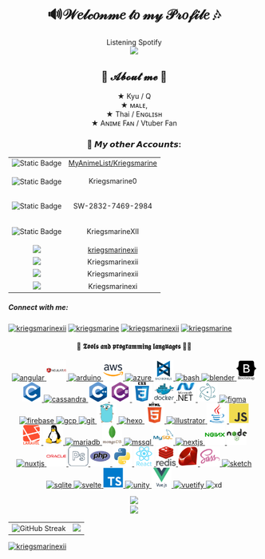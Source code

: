 

<h1 align="center"> 🔊𝒲𝑒𝓁𝒸𝑜𝓃𝓂𝑒 𝓉𝑜 𝓂𝓎 𝒫𝓇𝑜𝒻𝒾𝓁𝑒 🎶</h1>
<p align="center">
Listening Spotify
</br>
<a href="https://open.spotify.com/user/kriegsmarine">
  <img src="https://spotify-github-profile.vercel.app/api/view.svg?uid=lhskw40zfa492qi755ak7dybk&cover_image=true&theme=novatorem&show_offline=true&background_color=121212&interchange=true&bar_color=53b14f&bar_color_cover=false" />
</a>
</p>
<h2 align="center">🎌 𝓐𝓫𝓸𝓾𝓽 𝓶𝓮 🎌</h2>
<p align="center">
★ Kyu / Q </br>
★ ᴍᴀʟᴇ, </br>
★ Thai / Eɴɢʟɪsʜ </br>
★ Aɴɪᴍᴇ Fᴀɴ / Vtuber Fan </br>
</p>
<h3 align="center">🤫 𝙈𝙮 𝙤𝙩𝙝𝙚𝙧 𝘼𝙘𝙘𝙤𝙪𝙣𝙩𝙨: </br></h3>


<table align="center" border="0" cellspacing="0">
<tbody>
<tr align="center" >
<td>
<img  id="MAL" alt="Static Badge" src="https://img.shields.io/badge/MyAnimeList-2E51A2.svg?style=for-the-badge&logo=MyAnimeList&logoColor=white">
</td>
<td>
<a href="https://myanimelist.net/profile/Kriegsmarine">MyAnimeList/Kriegsmarine</a> 
</td></tr>
<tr  align="center" ><td>
<img id="ubi" align="center"  alt="Static Badge" src="https://img.shields.io/badge/Ubisoft-%23F5F5F5.svg?style=for-the-badge&logo=Ubisoft&logoColor=black" height="30"/>
  </td>
<td>
<p align="center" >Kriegsmarine0</p>
</td></tr>
 <tr  align="center" > <td>
<img id="nintendo" alt="Static Badge" src="https://img.shields.io/badge/Nintendo_Switch-E60012?style=for-the-badge&logo=nintendo-switch&logoColor=white" height="30"/>
 </td><td>
<p align="center" >SW-2832-7469-2984</p>
</td></tr>
 <tr align="center" > <td>
<img id="origin" alt="Static Badge" src="https://img.shields.io/badge/Origin-df7738?style=for-the-badge&logo=origin&logoColor=white" height="30"/>
 </td><td>
<p align="center" >KriegsmarineXII</p>
</td></tr>
 <tr  align="center" > <td>
<img id="steam" src="https://img.shields.io/badge/Steam-000000?style=for-the-badge&logo=steam&logoColor=white" height="30"/>
 </td><td  align="center" >
<a href="https://steamcommunity.com/id/kriegsmarinexii/">kriegsmarinexii</a>
</td></tr>
<tr align="center" > <td>
<img id="epicgame" src="https://img.shields.io/badge/epicgames-%23313131.svg?style=for-the-badge&logo=epicgames&logoColor=white" height="30"/>
 </td><td>
Kriegsmarinexii
</td></tr>
<tr align="center" > <td>
<img id="ea" src="https://img.shields.io/badge/ea-%23000000.svg?style=for-the-badge&logo=ea&logoColor=white" height="30"/>
 </td><td>
Kriegsmarinexii
</td></tr>
<tr align="center" > <td>
<img src="https://img.shields.io/badge/Xbox-107C10?style=for-the-badge&logo=xbox&logoColor=white" height="30"/>
 </td><td>
Kriegsmarinexi
</td></tr>
</tbody>
</table>


<h5 align="left">Connect with me:</h5>
<p align="left">
<a href="https://twitter.com/kriegsmarinexii" target="blank"><img align="center" src="https://raw.githubusercontent.com/rahuldkjain/github-profile-readme-generator/master/src/images/icons/Social/twitter.svg" alt="kriegsmarinexii" height="30" width="40" /></a>
<a href="https://fb.com/kriegsmarine" target="blank"><img align="center" src="https://raw.githubusercontent.com/rahuldkjain/github-profile-readme-generator/master/src/images/icons/Social/facebook.svg" alt="kriegsmarine" height="30" width="40" /></a>
<a href="https://instagram.com/kriegsmarinexii" target="blank"><img align="center" src="https://raw.githubusercontent.com/rahuldkjain/github-profile-readme-generator/master/src/images/icons/Social/instagram.svg" alt="kriegsmarinexii" height="30" width="40" /></a>
<a href="https://www.youtube.com/c/kriegsmarine" target="blank"><img align="center" src="https://raw.githubusercontent.com/rahuldkjain/github-profile-readme-generator/master/src/images/icons/Social/youtube.svg" alt="kriegsmarine" height="30" width="40" /></a>
</p>

<h4 align="center">📝 𝕿𝖔𝖔𝖑𝖘 𝖆𝖓𝖉 𝖕𝖗𝖔𝖌𝖗𝖆𝖒𝖒𝖎𝖓𝖌 𝖑𝖆𝖓𝖌𝖚𝖆𝖌𝖊𝖘 👨‍💻 </h4>
<p align="center"> <a href="https://angular.io" target="_blank" rel="noreferrer"> <img src="https://angular.io/assets/images/logos/angular/angular.svg" alt="angular" width="40" height="40"/> </a> <a href="https://angular.io" target="_blank" rel="noreferrer"> <img src="https://raw.githubusercontent.com/devicons/devicon/master/icons/angularjs/angularjs-original-wordmark.svg" alt="angularjs" width="40" height="40"/> </a> <a href="https://www.arduino.cc/" target="_blank" rel="noreferrer"> <img src="https://cdn.worldvectorlogo.com/logos/arduino-1.svg" alt="arduino" width="40" height="40"/> </a> <a href="https://aws.amazon.com" target="_blank" rel="noreferrer"> <img src="https://raw.githubusercontent.com/devicons/devicon/master/icons/amazonwebservices/amazonwebservices-original-wordmark.svg" alt="aws" width="40" height="40"/> </a> <a href="https://azure.microsoft.com/en-in/" target="_blank" rel="noreferrer"> <img src="https://www.vectorlogo.zone/logos/microsoft_azure/microsoft_azure-icon.svg" alt="azure" width="40" height="40"/> </a> <a href="https://backbonejs.org" target="_blank" rel="noreferrer"> <img src="https://raw.githubusercontent.com/devicons/devicon/master/icons/backbonejs/backbonejs-original-wordmark.svg" alt="backbonejs" width="40" height="40"/> </a> <a href="https://www.gnu.org/software/bash/" target="_blank" rel="noreferrer"> <img src="https://www.vectorlogo.zone/logos/gnu_bash/gnu_bash-icon.svg" alt="bash" width="40" height="40"/> </a> <a href="https://www.blender.org/" target="_blank" rel="noreferrer"> <img src="https://download.blender.org/branding/community/blender_community_badge_white.svg" alt="blender" width="40" height="40"/> </a> <a href="https://getbootstrap.com" target="_blank" rel="noreferrer"> <img src="https://raw.githubusercontent.com/devicons/devicon/master/icons/bootstrap/bootstrap-plain-wordmark.svg" alt="bootstrap" width="40" height="40"/> </a> <a href="https://www.cprogramming.com/" target="_blank" rel="noreferrer"> <img src="https://raw.githubusercontent.com/devicons/devicon/master/icons/c/c-original.svg" alt="c" width="40" height="40"/> </a> <a href="https://cassandra.apache.org/" target="_blank" rel="noreferrer"> <img src="https://www.vectorlogo.zone/logos/apache_cassandra/apache_cassandra-icon.svg" alt="cassandra" width="40" height="40"/> </a> <a href="https://www.w3schools.com/cpp/" target="_blank" rel="noreferrer"> <img src="https://raw.githubusercontent.com/devicons/devicon/master/icons/cplusplus/cplusplus-original.svg" alt="cplusplus" width="40" height="40"/> </a> <a href="https://www.w3schools.com/cs/" target="_blank" rel="noreferrer"> <img src="https://raw.githubusercontent.com/devicons/devicon/master/icons/csharp/csharp-original.svg" alt="csharp" width="40" height="40"/> </a> <a href="https://www.w3schools.com/css/" target="_blank" rel="noreferrer"> <img src="https://raw.githubusercontent.com/devicons/devicon/master/icons/css3/css3-original-wordmark.svg" alt="css3" width="40" height="40"/> </a> <a href="https://www.docker.com/" target="_blank" rel="noreferrer"> <img src="https://raw.githubusercontent.com/devicons/devicon/master/icons/docker/docker-original-wordmark.svg" alt="docker" width="40" height="40"/> </a> <a href="https://dotnet.microsoft.com/" target="_blank" rel="noreferrer"> <img src="https://raw.githubusercontent.com/devicons/devicon/master/icons/dot-net/dot-net-original-wordmark.svg" alt="dotnet" width="40" height="40"/> </a> <a href="https://www.electronjs.org" target="_blank" rel="noreferrer"> <img src="https://raw.githubusercontent.com/devicons/devicon/master/icons/electron/electron-original.svg" alt="electron" width="40" height="40"/> </a> <a href="https://www.figma.com/" target="_blank" rel="noreferrer"> <img src="https://www.vectorlogo.zone/logos/figma/figma-icon.svg" alt="figma" width="40" height="40"/> </a> <a href="https://firebase.google.com/" target="_blank" rel="noreferrer"> <img src="https://www.vectorlogo.zone/logos/firebase/firebase-icon.svg" alt="firebase" width="40" height="40"/> </a> <a href="https://cloud.google.com" target="_blank" rel="noreferrer"> <img src="https://www.vectorlogo.zone/logos/google_cloud/google_cloud-icon.svg" alt="gcp" width="40" height="40"/> </a> <a href="https://git-scm.com/" target="_blank" rel="noreferrer"> <img src="https://www.vectorlogo.zone/logos/git-scm/git-scm-icon.svg" alt="git" width="40" height="40"/> </a> <a href="https://golang.org" target="_blank" rel="noreferrer"> <img src="https://raw.githubusercontent.com/devicons/devicon/master/icons/go/go-original.svg" alt="go" width="40" height="40"/> </a> <a href="hexo.io/" target="_blank" rel="noreferrer"> <img src="https://www.vectorlogo.zone/logos/hexoio/hexoio-icon.svg" alt="hexo" width="40" height="40"/> </a> <a href="https://www.w3.org/html/" target="_blank" rel="noreferrer"> <img src="https://raw.githubusercontent.com/devicons/devicon/master/icons/html5/html5-original-wordmark.svg" alt="html5" width="40" height="40"/> </a> <a href="https://www.adobe.com/in/products/illustrator.html" target="_blank" rel="noreferrer"> <img src="https://www.vectorlogo.zone/logos/adobe_illustrator/adobe_illustrator-icon.svg" alt="illustrator" width="40" height="40"/> </a> <a href="https://www.java.com" target="_blank" rel="noreferrer"> <img src="https://raw.githubusercontent.com/devicons/devicon/master/icons/java/java-original.svg" alt="java" width="40" height="40"/> </a> <a href="https://developer.mozilla.org/en-US/docs/Web/JavaScript" target="_blank" rel="noreferrer"> <img src="https://raw.githubusercontent.com/devicons/devicon/master/icons/javascript/javascript-original.svg" alt="javascript" width="40" height="40"/> </a> <a href="https://laravel.com/" target="_blank" rel="noreferrer"> <img src="https://raw.githubusercontent.com/devicons/devicon/master/icons/laravel/laravel-plain-wordmark.svg" alt="laravel" width="40" height="40"/> </a> <a href="https://www.linux.org/" target="_blank" rel="noreferrer"> <img src="https://raw.githubusercontent.com/devicons/devicon/master/icons/linux/linux-original.svg" alt="linux" width="40" height="40"/> </a> <a href="https://mariadb.org/" target="_blank" rel="noreferrer"> <img src="https://www.vectorlogo.zone/logos/mariadb/mariadb-icon.svg" alt="mariadb" width="40" height="40"/> </a> <a href="https://www.mongodb.com/" target="_blank" rel="noreferrer"> <img src="https://raw.githubusercontent.com/devicons/devicon/master/icons/mongodb/mongodb-original-wordmark.svg" alt="mongodb" width="40" height="40"/> </a> <a href="https://www.microsoft.com/en-us/sql-server" target="_blank" rel="noreferrer"> <img src="https://www.svgrepo.com/show/303229/microsoft-sql-server-logo.svg" alt="mssql" width="40" height="40"/> </a> <a href="https://www.mysql.com/" target="_blank" rel="noreferrer"> <img src="https://raw.githubusercontent.com/devicons/devicon/master/icons/mysql/mysql-original-wordmark.svg" alt="mysql" width="40" height="40"/> </a> <a href="https://nextjs.org/" target="_blank" rel="noreferrer"> <img src="https://cdn.worldvectorlogo.com/logos/nextjs-2.svg" alt="nextjs" width="40" height="40"/> </a> <a href="https://www.nginx.com" target="_blank" rel="noreferrer"> <img src="https://raw.githubusercontent.com/devicons/devicon/master/icons/nginx/nginx-original.svg" alt="nginx" width="40" height="40"/> </a> <a href="https://nodejs.org" target="_blank" rel="noreferrer"> <img src="https://raw.githubusercontent.com/devicons/devicon/master/icons/nodejs/nodejs-original-wordmark.svg" alt="nodejs" width="40" height="40"/> </a> <a href="https://nuxtjs.org/" target="_blank" rel="noreferrer"> <img src="https://www.vectorlogo.zone/logos/nuxtjs/nuxtjs-icon.svg" alt="nuxtjs" width="40" height="40"/> </a> <a href="https://www.oracle.com/" target="_blank" rel="noreferrer"> <img src="https://raw.githubusercontent.com/devicons/devicon/master/icons/oracle/oracle-original.svg" alt="oracle" width="40" height="40"/> </a> <a href="https://www.photoshop.com/en" target="_blank" rel="noreferrer"> <img src="https://raw.githubusercontent.com/devicons/devicon/master/icons/photoshop/photoshop-line.svg" alt="photoshop" width="40" height="40"/> </a> <a href="https://www.php.net" target="_blank" rel="noreferrer"> <img src="https://raw.githubusercontent.com/devicons/devicon/master/icons/php/php-original.svg" alt="php" width="40" height="40"/> </a> <a href="https://www.python.org" target="_blank" rel="noreferrer"> <img src="https://raw.githubusercontent.com/devicons/devicon/master/icons/python/python-original.svg" alt="python" width="40" height="40"/> </a> <a href="https://reactjs.org/" target="_blank" rel="noreferrer"> <img src="https://raw.githubusercontent.com/devicons/devicon/master/icons/react/react-original-wordmark.svg" alt="react" width="40" height="40"/> </a> <a href="https://redis.io" target="_blank" rel="noreferrer"> <img src="https://raw.githubusercontent.com/devicons/devicon/master/icons/redis/redis-original-wordmark.svg" alt="redis" width="40" height="40"/> </a> <a href="https://www.ruby-lang.org/en/" target="_blank" rel="noreferrer"> <img src="https://raw.githubusercontent.com/devicons/devicon/master/icons/ruby/ruby-original.svg" alt="ruby" width="40" height="40"/> </a> <a href="https://sass-lang.com" target="_blank" rel="noreferrer"> <img src="https://raw.githubusercontent.com/devicons/devicon/master/icons/sass/sass-original.svg" alt="sass" width="40" height="40"/> </a> <a href="https://www.sketch.com/" target="_blank" rel="noreferrer"> <img src="https://www.vectorlogo.zone/logos/sketchapp/sketchapp-icon.svg" alt="sketch" width="40" height="40"/> </a> <a href="https://www.sqlite.org/" target="_blank" rel="noreferrer"> <img src="https://www.vectorlogo.zone/logos/sqlite/sqlite-icon.svg" alt="sqlite" width="40" height="40"/> </a> <a href="https://svelte.dev" target="_blank" rel="noreferrer"> <img src="https://upload.wikimedia.org/wikipedia/commons/1/1b/Svelte_Logo.svg" alt="svelte" width="40" height="40"/> </a> <a href="https://www.typescriptlang.org/" target="_blank" rel="noreferrer"> <img src="https://raw.githubusercontent.com/devicons/devicon/master/icons/typescript/typescript-original.svg" alt="typescript" width="40" height="40"/> </a> <a href="https://unity.com/" target="_blank" rel="noreferrer"> <img src="https://www.vectorlogo.zone/logos/unity3d/unity3d-icon.svg" alt="unity" width="40" height="40"/> </a> <a href="https://vuejs.org/" target="_blank" rel="noreferrer"> <img src="https://raw.githubusercontent.com/devicons/devicon/master/icons/vuejs/vuejs-original-wordmark.svg" alt="vuejs" width="40" height="40"/> </a> <a href="https://vuetifyjs.com/en/" target="_blank" rel="noreferrer"> <img src="https://bestofjs.org/logos/vuetify.svg" alt="vuetify" width="40" height="40"/> </a> <img src="https://user-images.githubusercontent.com/25181517/186884150-05e9ff6d-340e-4802-9533-2c3f02363ee3.png" alt="xd" width="40" height="40"/>  </p>

<p align="center">
<a href="https://github.com/ryo-ma/github-profile-trophy">
  <img src="https://github-profile-trophy.vercel.app/?username=kriegsmarine" />
</a>
</br>
<a href="https://github.com/ashutosh00710/github-readme-activity-graph">
  <img src="https://github-readme-activity-graph.vercel.app/graph?username=kriegsmarine&theme=github-compact&hide_border=true" />
</a>
</p>
<table align="center" border="0" cellspacing="0">
<tbody>
<tr>
<td><img src="https://github-readme-streak-stats.herokuapp.com?user=kriegsmarine&theme=highcontrast&hide_border=true&date_format=j%20M%5B%20Y%5D" alt="GitHub Streak" /></td>
<td><img src="https://github-readme-stats.vercel.app/api?username=kriegsmarine&show_icons=true&theme=transparent" /></td>
</tr>
</tbody>
</table>


<p align="left"> <a href="https://twitter.com/kriegsmarinexii" target="blank"><img src="https://img.shields.io/twitter/follow/kriegsmarinexii?logo=twitter&style=for-the-badge" alt="kriegsmarinexii" /></a> </p>



<!--
**kriegsmarine/Kriegsmarine** is a ✨ _special_ ✨ repository because its `README.md` (this file) appears on your GitHub profile.

Here are some ideas to get you started:

- 🔭 I’m currently working on ...
- 🌱 I’m currently learning ...
- 👯 I’m looking to collaborate on ...
- 🤔 I’m looking for help with ...
- 💬 Ask me about ...
- 📫 How to reach me: ...
- 😄 Pronouns: ...
- ⚡ Fun fact: ...
-->
